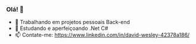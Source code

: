 ### Olá! 🖖


- 🔭 Trabalhando em projetos pessoais Back-end
- 🌱 Estudando e aperfeiçoando .Net C#
- 📫 Contate-me: https://www.linkedin.com/in/david-wesley-42378a186/

